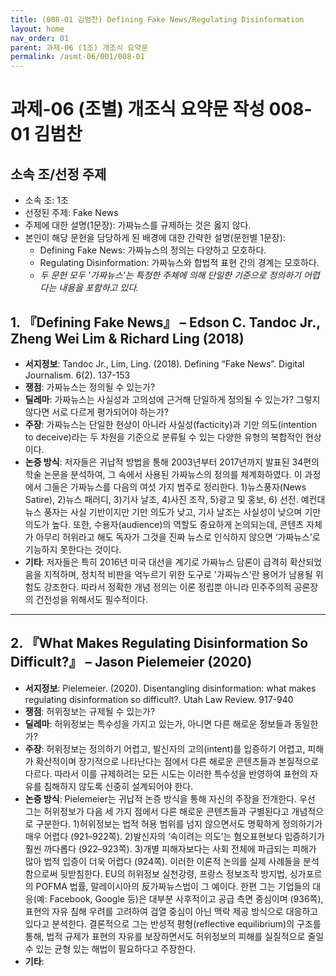 ```yaml
---
title: (008-01 김범찬) Defining Fake News/Regulating Disinformation
layout: home
nav_order: 01
parent: 과제-06 (1조) 개조식 요약문
permalink: /asmt-06/001/008-01
---
```


# 과제-06 (조별) 개조식 요약문 작성 008-01 김범찬

## 소속 조/선정 주제

- 소속 조: 1조
- 선정된 주제: Fake News
- 주제에 대한 설명(1문장): 가짜뉴스를 규제하는 것은 옳지 않다.
- 본인이 해당 문헌을 담당하게 된 배경에 대한 간략한 설명(문헌별 1문장):  
  - Defining Fake News: 가짜뉴스의 정의는 다양하고 모호하다.
  - Regulating Disinformation: 가짜뉴스와 합법적 표현 간의 경계는 모호하다.
  - *두 문헌 모두 '가짜뉴스'는 특정한 주체에 의해 단일한 기준으로 정의하기 어렵다는 내용을 포함하고 있다.*

## 1. 『Defining Fake News』 – Edson C. Tandoc Jr., Zheng Wei Lim & Richard Ling (2018)

- **서지정보**: Tandoc Jr., Lim, Ling. (2018). Defining “Fake News”. Digital Journalism. 6(2). 137-153
- **쟁점**: 가짜뉴스는 정의될 수 있는가?
- **딜레마**: 가짜뉴스는 사실성과 고의성에 근거해 단일하게 정의될 수 있는가? 그렇지 않다면 서로 다르게 평가되어야 하는가?
- **주장**: 가짜뉴스는 단일한 현상이 아니라 사실성(facticity)과 기만 의도(intention to deceive)라는 두 차원을 기준으로 분류될 수 있는 다양한 유형의 복합적인 현상이다.
- **논증 방식**: 저자들은 귀납적 방법을 통해 2003년부터 2017년까지 발표된 34편의 학술 논문을 분석하여, 그 속에서 사용된 가짜뉴스의 정의를 체계화하였다. 이 과정에서 그들은 가짜뉴스를 다음의 여섯 가지 범주로 정리한다. 1)뉴스풍자(News Satire), 2)뉴스 패러디, 3)기사 날조, 4)사진 조작, 5)광고 및 홍보, 6) 선전. 예컨대 뉴스 풍자는 사실 기반이지만 기만 의도가 낮고, 기사 날조는 사실성이 낮으며 기만 의도가 높다. 또한, 수용자(audience)의 역할도 중요하게 논의되는데, 콘텐츠 자체가 아무리 허위라고 해도 독자가 그것을 진짜 뉴스로 인식하지 않으면 ‘가짜뉴스’로 기능하지 못한다는 것이다.
- **기타**: 저자들은 특히 2016년 미국 대선을 계기로 가짜뉴스 담론이 급격히 확산되었음을 지적하며, 정치적 비판을 억누르기 위한 도구로 '가짜뉴스'란 용어가 남용될 위험도 강조한다. 따라서 정확한 개념 정의는 이론 정립뿐 아니라 민주주의적 공론장의 건전성을 위해서도 필수적이다.

---

## 2. 『What Makes Regulating Disinformation So Difficult?』 – Jason Pielemeier (2020)

- **서지정보**: Pielemeier. (2020). Disentangling disinformation: what makes regulating disinformation so difficult?. Utah Law Review. 917-940
- **쟁점**: 허위정보는 규제될 수 있는가?
- **딜레마**: 허위정보는 특수성을 가지고 있는가, 아니면 다른 해로운 정보들과 동일한가?
- **주장**: 허위정보는 정의하기 어렵고, 발신자의 고의(intent)를 입증하기 어렵고, 피해가 확산적이며 장기적으로 나타난다는 점에서 다른 해로운 콘텐츠들과 본질적으로 다르다. 따라서 이를 규제하려는 모든 시도는 이러한 특수성을 반영하여 표현의 자유를 침해하지 않도록 신중히 설계되어야 한다.
- **논증 방식**: Pielemeier는 귀납적 논증 방식을 통해 자신의 주장을 전개한다. 우선 그는 허위정보가 다음 세 가지 점에서 다른 해로운 콘텐츠들과 구별된다고 개념적으로 구분한다. 1)허위정보는 법적 허용 범위를 넘지 않으면서도 명확하게 정의하기가 매우 어렵다 (921–922쪽). 2)발신자의 ‘속이려는 의도’는 혐오표현보다 입증하기가 훨씬 까다롭다 (922–923쪽). 3)개별 피해자보다는 사회 전체에 파급되는 피해가 많아 법적 입증이 더욱 어렵다 (924쪽). 이러한 이론적 논의를 실제 사례들을 분석함으로써 뒷받침한다. EU의 허위정보 실천강령, 프랑스 정보조작 방지법, 싱가포르의 POFMA 법률, 말레이시아의 反가짜뉴스법이 그 예이다. 한편 그는 기업들의 대응(예: Facebook, Google 등)은 대부분 사후적이고 공급 측면 중심이며 (936쪽), 표현의 자유 침해 우려를 고려하여 검열 중심이 아닌 맥락 제공 방식으로 대응하고 있다고 분석한다. 결론적으로 그는 반성적 평형(reflective equilibrium)의 구조를 통해, 법적 규제가 표현의 자유를 보장하면서도 허위정보의 피해를 실질적으로 줄일 수 있는 균형 있는 해법이 필요하다고 주장한다.
- **기타**: 